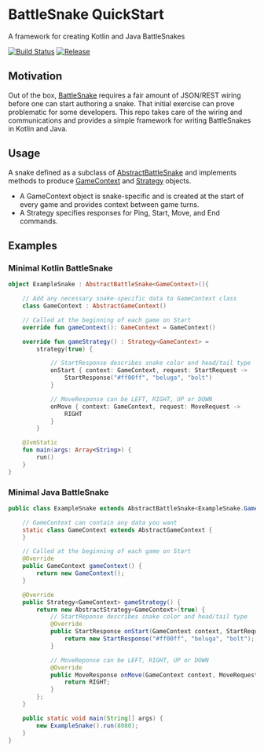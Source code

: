 # BattleSnake QuickStart 

A framework for creating Kotlin and Java BattleSnakes

[![Build Status](https://travis-ci.org/pambrose/battlesnake-dispatch.svg?branch=master)](https://travis-ci.org/pambrose/simple-battlesnake)
[![Release](https://jitpack.io/v/pambrose/battlesnake-dispatch.svg)](https://jitpack.io/#pambrose/battlesnake-dispatch)

## Motivation

Out of the box, [BattleSnake](https://battlesnake.io) requires a fair amount of JSON/REST wiring before one 
can start authoring a snake. That initial exercise can prove problematic for some developers. 
This repo takes care of the wiring and communications and provides a simple framework for writing 
BattleSnakes in Kotlin and Java.  

## Usage

A snake defined as a subclass of [AbstractBattleSnake](src/main/kotlin/io/battlesnake/core/AbstractBattleSnake.kt) and 
implements methods to produce [GameContext](src/main/kotlin/io/battlesnake/core/AbstractGameContxt.kt) 
and [Strategy](src/main/kotlin/io/battlesnake/core/Strategy.kt) objects. 

* A GameContext object is snake-specific and is created at the start of every game and provides context between game turns. 
* A Strategy specifies responses for Ping, Start, Move, and End commands.

## Examples

### Minimal Kotlin BattleSnake

```kotlin
object ExampleSnake : AbstractBattleSnake<GameContext>(){

    // Add any necessary snake-specific data to GameContext class
    class GameContext : AbstractGameContext()

    // Called at the beginning of each game on Start
    override fun gameContext(): GameContext = GameContext()

    override fun gameStrategy() : Strategy<GameContext> =
        strategy(true) {

            // StartResponse describes snake color and head/tail type
            onStart { context: GameContext, request: StartRequest ->
                StartResponse("#ff00ff", "beluga", "bolt")
            }

            // MoveResponse can be LEFT, RIGHT, UP or DOWN
            onMove { context: GameContext, request: MoveRequest ->
                RIGHT
            }
        }

    @JvmStatic
    fun main(args: Array<String>) {
        run()
    }
}
```

### Minimal Java BattleSnake

```java
public class ExampleSnake extends AbstractBattleSnake<ExampleSnake.GameContext> {

    // GameContext can contain any data you want
    static class GameContext extends AbstractGameContext {
    }

    // Called at the beginning of each game on Start
    @Override
    public GameContext gameContext() {
        return new GameContext();
    }

    @Override
    public Strategy<GameContext> gameStrategy() {
        return new AbstractStrategy<GameContext>(true) {
            // StartReponse describes snake color and head/tail type
            @Override
            public StartResponse onStart(GameContext context, StartRequest request) {
                return new StartResponse("#ff00ff", "beluga", "bolt");
            }

            // MoveReponse can be LEFT, RIGHT, UP or DOWN
            @Override
            public MoveResponse onMove(GameContext context, MoveRequest request) {
                return RIGHT;
            }
        };
    }

    public static void main(String[] args) {
        new ExampleSnake().run(8080);
    }
}
```

